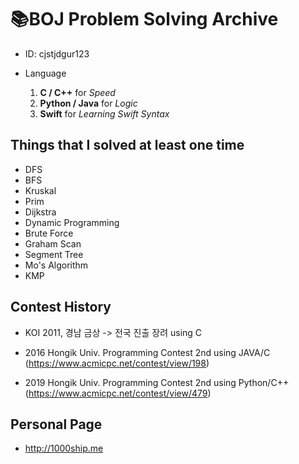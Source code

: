 # 📚BOJ Problem Solving Archive

- ID: cjstjdgur123
- Language

	1. **C / C++** for *Speed*
	2. **Python / Java** for *Logic*
	3. **Swift** for *Learning Swift Syntax*
	
## Things that I solved at least one time
- DFS
- BFS
- Kruskal
- Prim
- Dijkstra
- Dynamic Programming
- Brute Force
- Graham Scan
- Segment Tree
- Mo's Algorithm
- KMP

## Contest History
- KOI 2011, 경남 금상 -> 전국 진출 장려 using C

- 2016 Hongik Univ. Programming Contest 2nd using JAVA/C
 (https://www.acmicpc.net/contest/view/198)
 
- 2019 Hongik Univ. Programming Contest 2nd using Python/C++
 (https://www.acmicpc.net/contest/view/479)

## Personal Page
- http://1000ship.me
